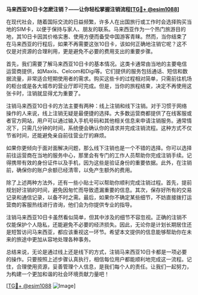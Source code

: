 **马来西亚10日卡怎麽注销？——让你轻松掌握注销流程[[TG💪+ @esim1088](https://t.me/s/esim1088)]**

在现代社会，随着国际交流的日益频繁，许多人在出国旅行或工作时会选择购买当地的SIM卡，以便于保持与家人、朋友的联系。马来西亚作为一个热门旅游目的地，其10日卡因其价格实惠、使用方便而备受中国游客青睐。然而，当你结束了在马来西亚的行程后，如果不再需要这张10日卡，该如何正确地注销它呢？这不仅是对资源的合理利用，更是避免不必要的费用支出的重要步骤。

首先，我们需要了解马来西亚10日卡的基本情况。这类卡通常由当地的主要电信运营商提供，如Maxis、Celcom和Digi等。它们提供的服务包括通话、短信和数据流量，非常适合短期使用者的需求。购买这些卡的过程相对简单，只需前往机场的柜台或是各大城市的营业厅即可完成。但是，当你的旅程结束，决定不再使用这张卡时，注销就显得尤为重要了。

注销马来西亚10日卡的方法主要有两种：线上注销和线下注销。对于习惯于网络操作的人来说，线上注销无疑是最便捷的选择。大多数运营商都提供了在线客服或者官方网站，用户可以通过输入手机号码和其他相关信息来申请注销服务。通常情况下，只需几分钟的时间，系统便会确认你的请求并完成注销流程。这种方式不仅节省时间，还能避免亲自前往营业厅的麻烦。

如果你更倾向于面对面解决问题，那么线下注销也是一个不错的选择。你可以选择前往运营商在当地的服务中心，那里会有专门的工作人员帮助你完成注销手续。记得携带有效的身份证件以及手机，因为这些是验证身份的重要依据。此外，在注销前，确保你的账户余额已经清零，以免产生额外的费用。

除了上述两种方法外，还有一些小贴士可以帮助你顺利完成注销过程。首先，提前规划好注销的时间，避免因匆忙而导致遗漏重要的信息。其次，保存好所有的交易记录和通信记录，以备不时之需。最后，如果你不确定某些细节，不妨直接拨打运营商的客服热线进行咨询，他们会为你提供专业的指导。

注销马来西亚10日卡虽然看似简单，但其中涉及的细节不容忽视。正确的注销不仅能保护个人隐私，还能避免不必要的经济损失。因此，无论你是计划长期居住还是短暂访问马来西亚，都应该重视这一环节。希望本文提供的信息能够帮助你在未来的旅途中更加从容地处理各种事务。

总结来说，无论是通过线上还是线下的方式，注销马来西亚10日卡都是一项必要的操作。只要按照上述步骤认真执行，相信每位用户都能顺利地完成这一流程。记住，合理使用资源，妥善管理个人信息，是我们每个人的责任。让我们一起努力，为构建一个更加和谐的社会环境贡献力量吧！

[[TG💪+ @esim1088](https://t.me/s/esim1088) ![Image](https://i.postimg.cc/4NQfJmqS/Snipaste-2025-05-13-00-14-12.png)]